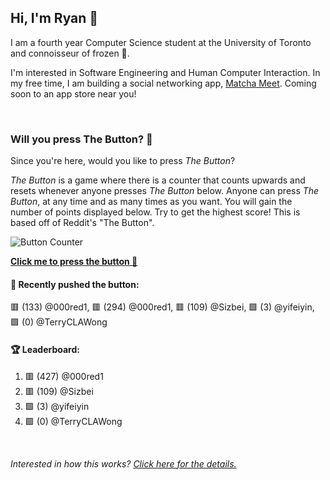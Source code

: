 ## Hi, I'm Ryan 👋

I am a fourth year Computer Science student at the University of Toronto and connoisseur of frozen 🍕.

I'm interested in Software Engineering and Human Computer Interaction. In my free time, I am building a social networking app, [Matcha Meet](https://matchameet.com). Coming soon to an app store near you!

<br>

### Will you press The Button? 🔴

Since you're here, would you like to press *The Button*?

*The Button* is a game where there is a counter that counts upwards and resets whenever anyone presses *The Button* below. Anyone can press *The Button*, at any time and as many times as you want. You will gain the number of points displayed below. Try to get the highest score! This is based off of Reddit's "The Button".

![Button Counter](https://ryan.services/gh-readme-button-test)

**[Click me to press the button 🔴](https://github.com/Raieen/Raieen/issues/new?title=button&body=Press%20%22Submit%20new%20issue%22%20and%20climb%20the%20scoreboards%20%F0%9F%93%88%0A%0A*It%20might%20take%20a%20moment%20for%20the%20GitHub%20Action%20to%20run*)**

#### 📅 Recently pushed the button:

🟥 (133) @000red1, 🟥 (294) @000red1, 🟥 (109) @Sizbei, 🟩 (3) @yifeiyin, 🟩 (0) @TerryCLAWong

#### 🏆 Leaderboard:

1. 🟥 (427) @000red1
1. 🟥 (109) @Sizbei
1. 🟩 (3) @yifeiyin
1. 🟩 (0) @TerryCLAWong


<br>

*Interested in how this works? [Click here for the details.](https://ryan.software/readme-github-actions/)*
